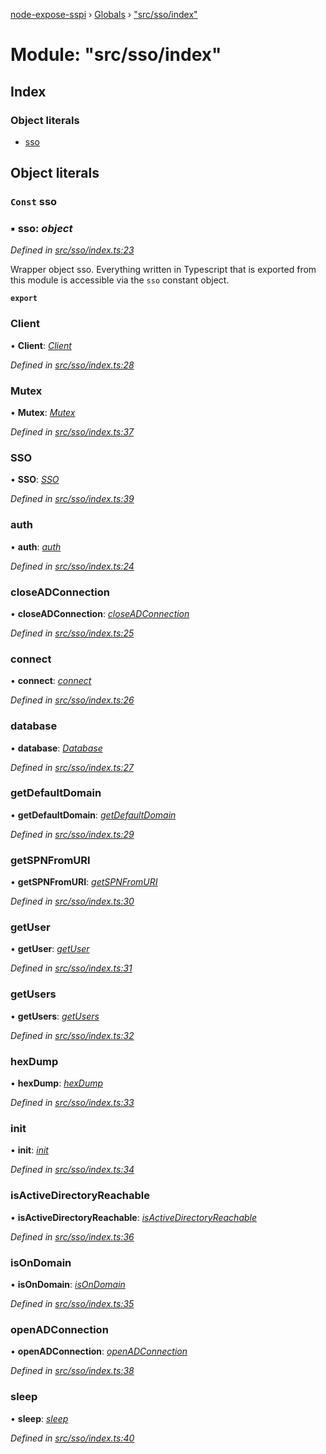 [node-expose-sspi](../README.md) › [Globals](../globals.md) › ["src/sso/index"](_src_sso_index_.md)

# Module: "src/sso/index"

## Index

### Object literals

* [sso](_src_sso_index_.md#const-sso)

## Object literals

### `Const` sso

### ▪ **sso**: *object*

*Defined in [src/sso/index.ts:23](https://github.com/jlguenego/node-expose-sspi/blob/c193c18/src/sso/index.ts#L23)*

Wrapper object sso. Everything written in Typescript that is
exported from this module is accessible via the `sso` constant object.

**`export`** 

###  Client

• **Client**: *[Client](../classes/_src_sso_client_.client.md)*

*Defined in [src/sso/index.ts:28](https://github.com/jlguenego/node-expose-sspi/blob/c193c18/src/sso/index.ts#L28)*

###  Mutex

• **Mutex**: *[Mutex](../classes/_src_sso_mutex_.mutex.md)*

*Defined in [src/sso/index.ts:37](https://github.com/jlguenego/node-expose-sspi/blob/c193c18/src/sso/index.ts#L37)*

###  SSO

• **SSO**: *[SSO](../classes/_src_sso_sso_.sso.md)*

*Defined in [src/sso/index.ts:39](https://github.com/jlguenego/node-expose-sspi/blob/c193c18/src/sso/index.ts#L39)*

###  auth

• **auth**: *[auth](_src_sso_auth_.md#auth)*

*Defined in [src/sso/index.ts:24](https://github.com/jlguenego/node-expose-sspi/blob/c193c18/src/sso/index.ts#L24)*

###  closeADConnection

• **closeADConnection**: *[closeADConnection](_src_sso_adconnection_.md#closeadconnection)*

*Defined in [src/sso/index.ts:25](https://github.com/jlguenego/node-expose-sspi/blob/c193c18/src/sso/index.ts#L25)*

###  connect

• **connect**: *[connect](_src_sso_connect_.md#connect)*

*Defined in [src/sso/index.ts:26](https://github.com/jlguenego/node-expose-sspi/blob/c193c18/src/sso/index.ts#L26)*

###  database

• **database**: *[Database](../interfaces/_src_sso_interfaces_.database.md)*

*Defined in [src/sso/index.ts:27](https://github.com/jlguenego/node-expose-sspi/blob/c193c18/src/sso/index.ts#L27)*

###  getDefaultDomain

• **getDefaultDomain**: *[getDefaultDomain](_src_sso_domain_.md#getdefaultdomain)*

*Defined in [src/sso/index.ts:29](https://github.com/jlguenego/node-expose-sspi/blob/c193c18/src/sso/index.ts#L29)*

###  getSPNFromURI

• **getSPNFromURI**: *[getSPNFromURI](_src_sso_client_.md#getspnfromuri)*

*Defined in [src/sso/index.ts:30](https://github.com/jlguenego/node-expose-sspi/blob/c193c18/src/sso/index.ts#L30)*

###  getUser

• **getUser**: *[getUser](_src_sso_userdb_.md#getuser)*

*Defined in [src/sso/index.ts:31](https://github.com/jlguenego/node-expose-sspi/blob/c193c18/src/sso/index.ts#L31)*

###  getUsers

• **getUsers**: *[getUsers](_src_sso_userdb_.md#getusers)*

*Defined in [src/sso/index.ts:32](https://github.com/jlguenego/node-expose-sspi/blob/c193c18/src/sso/index.ts#L32)*

###  hexDump

• **hexDump**: *[hexDump](_src_sso_misc_.md#hexdump)*

*Defined in [src/sso/index.ts:33](https://github.com/jlguenego/node-expose-sspi/blob/c193c18/src/sso/index.ts#L33)*

###  init

• **init**: *[init](_src_sso_userdb_.md#init)*

*Defined in [src/sso/index.ts:34](https://github.com/jlguenego/node-expose-sspi/blob/c193c18/src/sso/index.ts#L34)*

###  isActiveDirectoryReachable

• **isActiveDirectoryReachable**: *[isActiveDirectoryReachable](_src_sso_domain_.md#isactivedirectoryreachable)*

*Defined in [src/sso/index.ts:36](https://github.com/jlguenego/node-expose-sspi/blob/c193c18/src/sso/index.ts#L36)*

###  isOnDomain

• **isOnDomain**: *[isOnDomain](_src_sso_domain_.md#isondomain)*

*Defined in [src/sso/index.ts:35](https://github.com/jlguenego/node-expose-sspi/blob/c193c18/src/sso/index.ts#L35)*

###  openADConnection

• **openADConnection**: *[openADConnection](_src_sso_adconnection_.md#openadconnection)*

*Defined in [src/sso/index.ts:38](https://github.com/jlguenego/node-expose-sspi/blob/c193c18/src/sso/index.ts#L38)*

###  sleep

• **sleep**: *[sleep](_src_sso_sleep_.md#sleep)*

*Defined in [src/sso/index.ts:40](https://github.com/jlguenego/node-expose-sspi/blob/c193c18/src/sso/index.ts#L40)*
